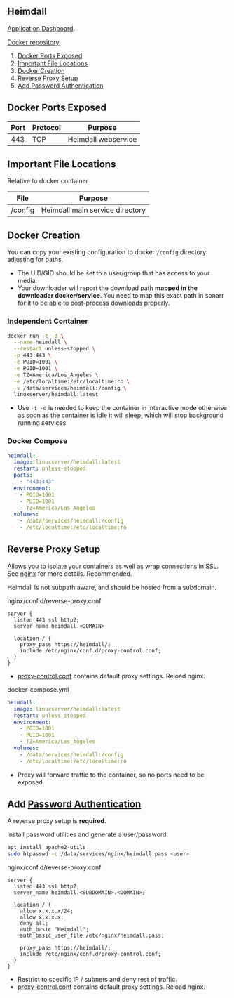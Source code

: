 Heimdall
--------
[Application Dashboard][1].

[Docker repository][2]

1. [Docker Ports Exposed](#docker-ports-exposed)
1. [Important File Locations](#important-file-locations)
1. [Docker Creation](#docker-creation)
1. [Reverse Proxy Setup](#reverse-proxy-setup)
1. [Add Password Authentication](#add-password-authentication)

Docker Ports Exposed
--------------------

| Port | Protocol | Purpose             |
|------|----------|---------------------|
| 443  | TCP      | Heimdall webservice |

Important File Locations
------------------------
Relative to docker container

| File       | Purpose                              |
|------------|--------------------------------------|
| /config    | Heimdall main service directory      |

Docker Creation
---------------
You can copy your existing configuration to docker `/config` directory
adjusting for paths.

* The UID/GID should be set to a user/group that has access to your media.
* Your downloader will report the download path **mapped in the downloader
  docker/service**. You need to map this exact path in sonarr for it to be able
  to post-process downloads properly.

### Independent Container
```bash
docker run -t -d \
  --name heimdall \
  --restart unless-stopped \
  -p 443:443 \
  -e PUID=1001 \
  -e PGID=1001 \
  -e TZ=America/Los_Angeles \
  -e /etc/localtime:/etc/localtime:ro \
  -v /data/services/heimdall:/config \
  linuxserver/heimdall:latest
```
* Use `-t -d` is needed to keep the container in interactive mode otherwise as
  soon as the container is idle it will sleep, which will stop background
  running services.

### Docker Compose
```yaml
heimdall:
  image: linuxserver/heimdall:latest
  restart: unless-stopped
  ports:
    - "443:443"
  environment:
    - PGID=1001
    - PUID=1001
    - TZ=America/Los_Angeles
  volumes:
    - /data/services/heimdall:/config
    - /etc/localtime:/etc/localtime:ro
```

Reverse Proxy Setup
-------------------
Allows you to isolate your containers as well as wrap connections in SSL. See
[nginx][ref2] for more details. Recommended.

Heimdall is not subpath aware, and should be hosted from a subdomain.

nginx/conf.d/reverse-proxy.conf
```nginx
server {
  listen 443 ssl http2;
  server_name heimdall.<DOMAIN>

  location / {
    proxy_pass https://heimdall/;
    include /etc/nginx/conf.d/proxy-control.conf;
  }
}
```
* [proxy-control.conf][ref1] contains default proxy settings. Reload nginx.

docker-compose.yml
```yaml
heimdall:
  image: linuxserver/heimdall:latest
  restart: unless-stopped
  environment:
    - PGID=1001
    - PUID=1001
    - TZ=America/Los_Angeles
  volumes:
    - /data/services/heimdall:/config
    - /etc/localtime:/etc/localtime:ro
```
* Proxy will forward traffic to the container, so no ports need to be exposed.

Add [Password Authentication][3]
--------------------------------
A reverse proxy setup is **required**.

Install password utilities and generate a user/password.
```bash
apt install apache2-utils
sudo htpasswd -c /data/services/nginx/heimdall.pass <user>
```

nginx/conf.d/reverse-proxy.conf
```nginx
server {
  listen 443 ssl http2;
  server_name heimdall.<SUBDOMAIN>.<DOMAIN>;

  location / {
    allow x.x.x.x/24;
    allow x.x.x.x;
    deny all;
    auth_basic 'Heimdall';
    auth_basic_user_file /etc/nginx/heimdall.pass;

    proxy_pass https://heimdall/;
    include /etc/nginx/conf.d/proxy-control.conf;
  }
}
```
* Restrict to specific IP / subnets and deny rest of traffic.
* [proxy-control.conf][ref1] contains default proxy settings. Reload nginx.

[1]: https://heimdall.site/
[2]: https://github.com/linuxserver/Heimdall
[3]: https://docs.nginx.com/nginx/admin-guide/security-controls/configuring-http-basic-authentication/#pass

[ref1]: ../nginx/proxy-control.conf
[ref2]: ../nginx/README.md